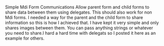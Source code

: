 Simple Mdi Form Communications
Allow parent form and child forms to share data between them using delegates. 
This should also work for non Mdi forms.
I needed a way for the parent and the child form to share information so this is how I achieved that.
I have kept it very simple and only shares images between them.
You can pass anything strings or whatever you need to share.I hard a hard time with delegats so I posted it here as an example for others.
